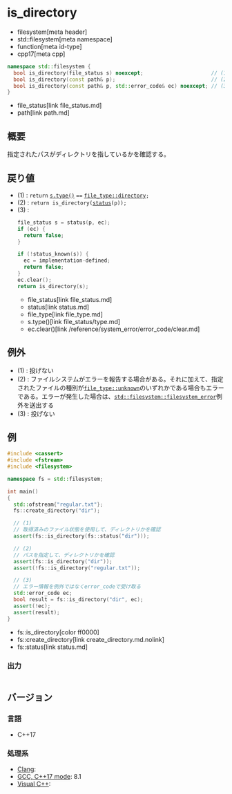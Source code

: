 # is_directory
* filesystem[meta header]
* std::filesystem[meta namespace]
* function[meta id-type]
* cpp17[meta cpp]

```cpp
namespace std::filesystem {
  bool is_directory(file_status s) noexcept;                      // (1)
  bool is_directory(const path& p);                               // (2)
  bool is_directory(const path& p, std::error_code& ec) noexcept; // (3)
}
```
* file_status[link file_status.md]
* path[link path.md]

## 概要
指定されたパスがディレクトリを指しているかを確認する。


## 戻り値
- (1) : `return` [`s.type()`](file_status/type.md) `==` [`file_type::directory`](file_type.md)`;`
- (2) : `return is_directory(`[`status`](status.md)`(p));`
- (3) :
    ```cpp
    file_status s = status(p, ec);
    if (ec) {
      return false;
    }

    if (!status_known(s)) {
      ec = implementation-defined;
      return false;
    }
    ec.clear();
    return is_directory(s);
    ```
    * file_status[link file_status.md]
    * status[link status.md]
    * file_type[link file_type.md]
    * s.type()[link file_status/type.md]
    * ec.clear()[link /reference/system_error/error_code/clear.md]


## 例外
- (1) : 投げない
- (2) : ファイルシステムがエラーを報告する場合がある。それに加えて、指定されたファイルの種別が[`file_type::unknown`](file_type.md)のいずれかである場合もエラーである。エラーが発生した場合は、[`std::filesystem::filesystem_error`](filesystem_error.md)例外を送出する
- (3) : 投げない


## 例
```cpp example
#include <cassert>
#include <fstream>
#include <filesystem>

namespace fs = std::filesystem;

int main()
{
  std::ofstream{"regular.txt"};
  fs::create_directory("dir");

  // (1)
  // 取得済みのファイル状態を使用して、ディレクトリかを確認
  assert(fs::is_directory(fs::status("dir")));

  // (2)
  // パスを指定して、ディレクトリかを確認
  assert(fs::is_directory("dir"));
  assert(!fs::is_directory("regular.txt"));

  // (3)
  // エラー情報を例外ではなくerror_codeで受け取る
  std::error_code ec;
  bool result = fs::is_directory("dir", ec);
  assert(!ec);
  assert(result);
}
```
* fs::is_directory[color ff0000]
* fs::create_directory[link create_directory.md.nolink]
* fs::status[link status.md]

### 出力
```
```

## バージョン
### 言語
- C++17

### 処理系
- [Clang](/implementation.md#clang):
- [GCC, C++17 mode](/implementation.md#gcc): 8.1
- [Visual C++](/implementation.md#visual_cpp):
